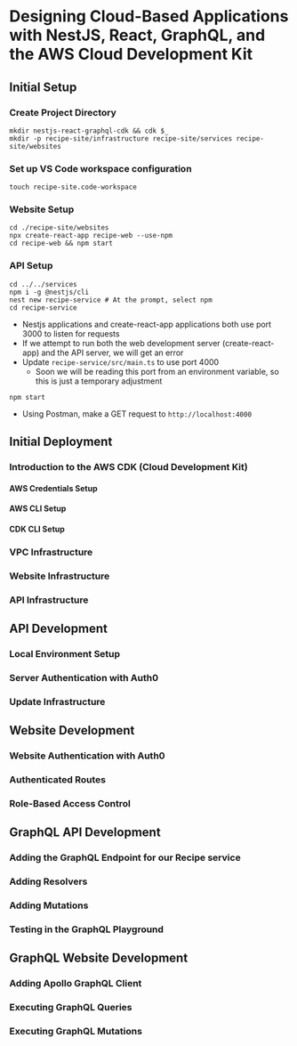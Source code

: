 # Designing Cloud-Based Applications with NestJS, React, GraphQL, and the AWS Cloud Development Kit

## Initial Setup

### Create Project Directory

```
mkdir nestjs-react-graphql-cdk && cdk $_
mkdir -p recipe-site/infrastructure recipe-site/services recipe-site/websites
```

### Set up VS Code workspace configuration

```
touch recipe-site.code-workspace
```

### Website Setup

```
cd ./recipe-site/websites
npx create-react-app recipe-web --use-npm
cd recipe-web && npm start
```

### API Setup

```
cd ../../services
npm i -g @nestjs/cli
nest new recipe-service # At the prompt, select npm
cd recipe-service
```

- Nestjs applications and create-react-app applications both use port 3000 to listen for requests
- If we attempt to run both the web development server (create-react-app) and the API server, we will get an error
- Update `recipe-service/src/main.ts` to use port 4000
  - Soon we will be reading this port from an environment variable, so this is just a temporary adjustment

```
npm start
```

- Using Postman, make a GET request to `http://localhost:4000`

## Initial Deployment

### Introduction to the AWS CDK (Cloud Development Kit)

#### AWS Credentials Setup

#### AWS CLI Setup

#### CDK CLI Setup

### VPC Infrastructure

### Website Infrastructure

### API Infrastructure

## API Development

### Local Environment Setup

### Server Authentication with Auth0

### Update Infrastructure

## Website Development

### Website Authentication with Auth0

### Authenticated Routes

### Role-Based Access Control

## GraphQL API Development

### Adding the GraphQL Endpoint for our Recipe service

### Adding Resolvers

### Adding Mutations

### Testing in the GraphQL Playground

## GraphQL Website Development

### Adding Apollo GraphQL Client

### Executing GraphQL Queries

### Executing GraphQL Mutations
